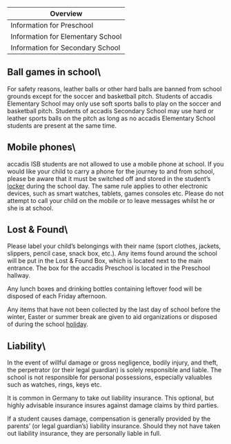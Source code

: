 | Overview |
| --- |
| Information for Preschool | yes |
| Information for Elementary School | yes |
| Information for Secondary School | yes |

## Ball games in school\ 

For safety reasons, leather balls or other hard balls are banned from school grounds except for the soccer and basketball pitch. Students of accadis Elementary School may only use soft sports balls to play on the soccer and basketball pitch. Students of accadis Secondary School may use hard or leather sports balls on the pitch as long as no accadis Elementary School students are present at the same time.

## Mobile phones\ 

accadis ISB students are not allowed to use a mobile phone at school. If you would like your child to carry a phone for the journey to and from school, please be aware that it must be switched off and stored in the student’s [locker](/ISB-Eltern-wiki/en/Lockers "Lockers") during the school day. The same rule applies to other electronic devices, such as smart watches, tablets, games consoles etc. Please do not attempt to call your child on the mobile or to leave messages whilst he or she is at school.

## Lost & Found\ 

Please label your child’s belongings with their name (sport clothes, jackets, slippers, pencil case, snack box, etc.). Any items found around the school will be put in the Lost & Found Box, which is located next to the main entrance. The box for the accadis Preschool is located in the Preschool hallway.

Any lunch boxes and drinking bottles containing leftover food will be disposed of each Friday afternoon.

Any items that have not been collected by the last day of school before the winter, Easter or summer break are given to aid organizations or disposed of during the school [holiday](/ISB-Eltern-wiki/en/Holidays,_Public_Holidays_and_Bridge_Days "Holidays, Public Holidays and Bridge Days").

## Liability\ 

In the event of willful damage or gross negligence, bodily injury, and theft, the perpetrator (or their legal guardian) is solely responsible and liable. The school is not responsible for personal possessions, especially valuables such as watches, rings, keys etc.

It is common in Germany to take out liability insurance. This optional, but highly advisable insurance insures against damage claims by third parties.

If a student causes damage, compensation is generally provided by the parents’ (or legal guardian’s) liability insurance. Should they not have taken out liability insurance, they are personally liable in full.